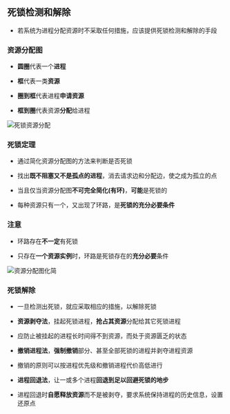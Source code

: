 ## 死锁检测和解除

- 若系统为进程分配资源时不采取任何措施，应该提供死锁检测和解除的手段

### 资源分配图

- **圆圈**代表一个**进程**

- **框**代表一类**资源**

- **圈到框**代表进程**申请资源**

- **框到圈**代表资源**分配**给进程

![死锁资源分配](https://github.com/YC-L/Postgraduate-examination/blob/Operating-System/imgs/%E6%AD%BB%E9%94%81%E8%B5%84%E6%BA%90%E5%88%86%E9%85%8D%E5%9B%BE.png "死锁资源分配")

### 死锁定理

- 通过简化资源分配图的方法来判断是否死锁

- 找出**既不阻塞又不是孤点的进程**，消去请求边和分配边，使之成为孤立的点

- 当且仅当资源分配图**不可完全简化(有环)**，**可能**是死锁的

- 每种资源只有一个，又出现了环路，是**死锁的充分必要条件**

### 注意

- 环路存在**不一定**有死锁

- 只存在**一个资源实例**时，环路是死锁存在的**充分必要**条件

![资源分配图化简](https://github.com/YC-L/Postgraduate-examination/blob/Operating-System/imgs/%E8%B5%84%E6%BA%90%E5%88%86%E9%85%8D%E5%9B%BE%E5%8C%96%E7%AE%80.png "资源分配图化简")

### 死锁解除

- 一旦检测出死锁，就应采取相应的措施，以解除死锁

- **资源剥夺法**，挂起死锁进程，**抢占其资源**分配给其它死锁进程

- 应防止被挂起的进程长时间得不到资源，而处于资源匮乏的状态

- **撤销进程法**，**强制撤销**部分、甚至全部死锁的进程并剥夺进程资源

- 撤销的原则可以按进程优先级和撤销进程代价高低进行

- **进程回退法**，让一或多个进程**回退到足以回避死锁的地步**

- 进程回退时**自愿释放资源**而不是被剥夺，要求系统保持进程的历史信息，设置 还原点




